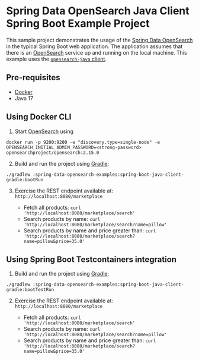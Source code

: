 Spring Data OpenSearch Java Client Spring Boot Example Project
=== 

This sample project demonstrates the usage of the [Spring Data OpenSearch](https://github.com/opensearch-project/spring-data-opensearch/) in the typical Spring Boot web application. The application assumes that there is an [OpenSearch](https://opensearch.org) service up and running on the local machine.
This example uses the [`opensearch-java` client](https://opensearch.org/docs/latest/clients/java/).

## Pre-requisites

* [Docker](https://www.docker.com/)
* Java 17

## Using Docker CLI

1. Start [OpenSearch](https://opensearch.org) using

```shell
docker run -p 9200:9200 -e "discovery.type=single-node" -e OPENSEARCH_INITIAL_ADMIN_PASSWORD=<strong-password> opensearchproject/opensearch:2.15.0
```

2. Build and run the project using [Gradle](https://gradle.org/):

```shell
./gradlew :spring-data-opensearch-examples:spring-boot-java-client-gradle:bootRun
```

3. Exercise the REST endpoint available at: `http://localhost:8080/marketplace`

   - Fetch all products: `curl 'http://localhost:8080/marketplace/search'`
   - Search products by name: `curl 'http://localhost:8080/marketplace/search?name=pillow'`
   - Search products by name and price greater than: `curl 'http://localhost:8080/marketplace/search?name=pillow&price=35.0'`

## Using Spring Boot Testcontainers integration

1. Build and run the project using [Gradle](https://gradle.org/):

```shell
./gradlew :spring-data-opensearch-examples:spring-boot-java-client-gradle:bootTestRun
```

2. Exercise the REST endpoint available at: `http://localhost:8080/marketplace`

   - Fetch all products: `curl 'http://localhost:8080/marketplace/search'`
   - Search products by name: `curl 'http://localhost:8080/marketplace/search?name=pillow'`
   - Search products by name and price greater than: `curl 'http://localhost:8080/marketplace/search?name=pillow&price=35.0'`
